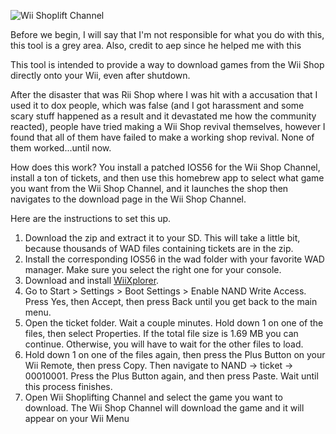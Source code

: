 ![Wii Shoplift Channel](http://transfer.archivete.am/9Qu6m/wiishop.png)

Before we begin, I will say that I'm not responsible for what you do with this, this tool is a grey area. Also, credit to aep since he helped me with this

This tool is intended to provide a way to download games from the Wii Shop directly onto your Wii, even after shutdown.

After the disaster that was Rii Shop where I was hit with a accusation that I used it to dox people, which was false (and I got harassment and some scary stuff happened as a result and it devastated me how the community reacted), people have tried making a Wii Shop revival themselves, however I found that all of them have failed to make a working shop revival. None of them worked...until now.

How does this work? You install a patched IOS56 for the Wii Shop Channel, install a ton of tickets, and then use this homebrew app to select what game you want from the Wii Shop Channel, and it launches the shop then navigates to the download page in the Wii Shop Channel.

Here are the instructions to set this up.

1. Download the zip and extract it to your SD. This will take a little bit, because thousands of WAD files containing tickets are in the zip.
2. Install the corresponding IOS56 in the wad folder with your favorite WAD manager. Make sure you select the right one for your console.
3. Download and install [WiiXplorer](http://hbb1.oscwii.org/hbb/wiixplorer/wiixplorer.zip).
4. Go to Start > Settings > Boot Settings > Enable NAND Write Access. Press Yes, then Accept, then press Back until you get back to the main menu.
5. Open the ticket folder. Wait a couple minutes. Hold down 1 on one of the files, then select Properties. If the total file size is 1.69 MB you can continue. Otherwise, you will have to wait for the other files to load.
6. Hold down 1 on one of the files again, then press the Plus Button on your Wii Remote, then press Copy. Then navigate to NAND -> ticket -> 00010001. Press the Plus Button again, and then press Paste. Wait until this process finishes.
7. Open Wii Shoplifting Channel and select the game you want to download. The Wii Shop Channel will download the game and it will appear on your Wii Menu
